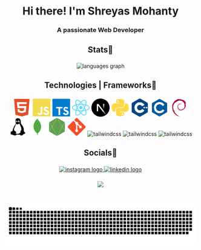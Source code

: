 <h1 align="center">Hi there! I'm Shreyas Mohanty</h1>
<h3 align="center">A passionate Web Developer</h3>

###

<h2 align="center">Stats💫</h2>

###

<div align="center">
  <img src="https://github-readme-stats.vercel.app/api/top-langs?username=Zeref101&locale=en&hide_title=false&layout=compact&card_width=320&langs_count=5&theme=radical&hide_border=false" height="150" alt="languages graph"  />
</div>

###

<h2 align="center">Technologies | Frameworks💫</h2>

###

<div align="center">
  <img src="https://github.com/devicons/devicon/raw/master/icons/html5/html5-plain.svg" width="48" alt="JavaScript"/>
  <img src="https://github.com/devicons/devicon/raw/master/icons/javascript/javascript-plain.svg" width="48" alt="JavaScript"/>
  <img src="https://github.com/devicons/devicon/raw/master/icons/typescript/typescript-plain.svg" width="48" alt="TypeScript"/>
  <img src="https://github.com/devicons/devicon/raw/master/icons/react/react-original.svg" width="48" alt="React"/>
  <img src="https://github.com/devicons/devicon/raw/master/icons/nextjs/nextjs-original.svg" width="48" alt="Next.js"/>
  <img src="https://github.com/devicons/devicon/raw/master/icons/python/python-plain.svg" width="48" alt="JavaScript"/>
  <img src="https://github.com/devicons/devicon/raw/master/icons/cplusplus/cplusplus-plain.svg" width="48" alt="JavaScript"/>
  <img src="https://github.com/devicons/devicon/raw/master/icons/c/c-plain.svg" width="48" alt="JavaScript"/>
  <img src="https://github.com/devicons/devicon/raw/master/icons/debian/debian-plain.svg" width="48" alt="JavaScript"/>
  <img src="https://github.com/devicons/devicon/raw/master/icons/linux/linux-plain.svg" width="48" alt="JavaScript"/>
  <img src="https://github.com/devicons/devicon/raw/master/icons/mongodb/mongodb-plain.svg" width="48" alt="JavaScript"/>
  <img src="https://github.com/devicons/devicon/raw/master/icons/nodejs/nodejs-plain.svg" width="48" alt="JavaScript"/>
  <img src="https://github.com/devicons/devicon/raw/master/icons/git/git-plain.svg" width="48" alt="JavaScript"/>
  <img src='https://cdn.jsdelivr.net/gh/devicons/devicon@latest/icons/github/github-original.svg' width="48" alt="tailwindcss">
  <img src='https://cdn.jsdelivr.net/gh/devicons/devicon@latest/icons/appwrite/appwrite-original.svg' width="48" alt="tailwindcss">
  <img src='https://cdn.jsdelivr.net/gh/devicons/devicon@latest/icons/tailwindcss/tailwindcss-original.svg' width="48" alt="tailwindcss">
</div>

###

<h2 align="center">Socials💫</h2>

###

<div align="center">
  <a href="https://linkedin.com/in/shreyas-mohanty-8a899524a" target="_blank">
    <img src="https://img.shields.io/static/v1?message=Instagram&logo=instagram&label=&color=E4405F&logoColor=white&labelColor=&style=for-the-badge" height="35" alt="instagram logo"  />
  </a>
  <a href="https://www.linkedin.com/in/shreyas-mohanty-8a899524a/" target="_blank">
    <img src="https://img.shields.io/static/v1?message=LinkedIn&logo=linkedin&label=&color=0077B5&logoColor=white&labelColor=&style=for-the-badge" height="35" alt="linkedin logo"  />
  </a>
</div>

###

<div align="center">
  <img height="157" src="./tenor.gif"  />
</div>

###

<br clear="both">
<img src="https://raw.githubusercontent.com/Zeref101/Zeref101/output/snake.svg" alt="Snake animation" />

###
